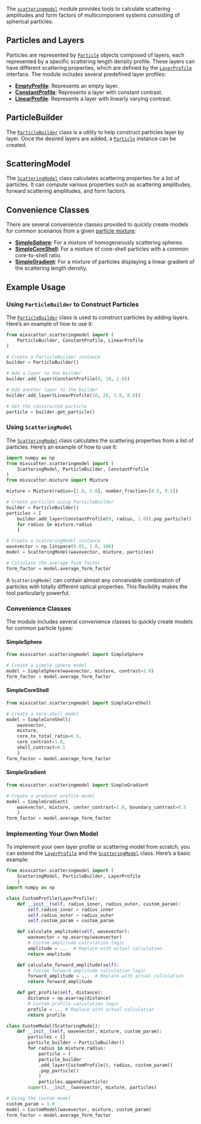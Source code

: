 The [`scatteringmodel`](../api/scatteringmodel_api.md#mixscatter.scatteringmodel) module 
provides tools to calculate scattering amplitudes and form factors of multicomponent systems 
consisting of spherical particles.

## Particles and Layers

Particles are represented by [`Particle`](
../api/scatteringmodel_api.md#mixscatter.scatteringmodel.Particle)
objects composed of layers, each represented by a specific scattering length density profile.
These layers can have different scattering properties, which are
defined by the [`LayerProfile`](
../api/scatteringmodel_api.md#mixscatter.scatteringmodel.LayerProfile)
interface. The module includes several predefined layer profiles:

- [**EmptyProfile**](
  ../api/scatteringmodel_api.md#mixscatter.scatteringmodel.EmptyProfile): Represents an
  empty layer.
- [**ConstantProfile**](
  ../api/scatteringmodel_api.md#mixscatter.scatteringmodel.ConstantProfile): Represents a
  layer with constant contrast.
- [**LinearProfile**](
  ../api/scatteringmodel_api.md#mixscatter.scatteringmodel.LinearProfile): Represents a
  layer with linearly varying contrast.

## ParticleBuilder

The [`ParticleBuilder`](
../api/scatteringmodel_api.md#mixscatter.scatteringmodel.ParticleBuilder) class is a
utility to help construct particles layer by layer. Once the desired layers are added, a
[`Particle`](
../api/scatteringmodel_api.md#mixscatter.scatteringmodel.Particle) instance can be created.

## ScatteringModel

The [`ScatteringModel`](
../api/scatteringmodel_api.md#mixscatter.scatteringmodel.ScatteringModel) class
calculates scattering properties for a list of particles. It can compute various properties such
as scattering amplitudes, forward scattering amplitudes, and form factors.

## Convenience Classes

There are several convenience classes provided to quickly create models for common scenarios
from a given [particle mixture](mixtures.md):

- [**SimpleSphere**](
  ../api/scatteringmodel_api.md#mixscatter.scatteringmodel.SimpleSphere): For a mixture of
  homogeneously scattering spheres.
- [**SimpleCoreShell**](
  ../api/scatteringmodel_api.md#mixscatter.scatteringmodel.SimpleCoreShell): For a
  mixture of core-shell particles with a common core-to-shell ratio.
- [**SimpleGradient**](
  ../api/scatteringmodel_api.md#mixscatter.scatteringmodel.SimpleGradient): For a mixture of
  particles displaying a linear gradient of the scattering length density.

## Example Usage

### Using `ParticleBuilder` to Construct Particles

The [`ParticleBuilder`](
../api/scatteringmodel_api.md#mixscatter.scatteringmodel.ParticleBuilder) class is
used to construct particles by adding layers. Here’s an example of how to use it:

```python
from mixscatter.scatteringmodel import (
    ParticleBuilder, ConstantProfile, LinearProfile
)

# Create a ParticleBuilder instance
builder = ParticleBuilder()

# Add a layer to the builder
builder.add_layer(ConstantProfile(0, 10, 1.0))

# Add another layer to the builder
builder.add_layer(LinearProfile(10, 20, 1.0, 0.0))

# Get the constructed particle
particle = builder.get_particle()
```

### Using `ScatteringModel`

The [`ScatteringModel`](
../api/scatteringmodel_api.md#mixscatter.scatteringmodel.ScatteringModel) class
calculates the scattering properties from a list of particles. Here’s an example of how to use it:

```python
import numpy as np
from mixscatter.scatteringmodel import (
    ScatteringModel, ParticleBuilder, ConstantProfile
)
from mixscatter.mixture import Mixture

mixture = Mixture(radius=[1.0, 2.0], number_fraction=[0.5, 0.5])

# Create particles using ParticleBuilder
builder = ParticleBuilder()
particles = [
    builder.add_layer(ConstantProfile(0, radius, 1.0)).pop_particle()
    for radius in mixture.radius
    ]

# Create a ScatteringModel instance
wavevector = np.linspace(0.01, 1.0, 100)
model = ScatteringModel(wavevector, mixture, particles)

# Calculate the average form factor
form_factor = model.average_form_factor
```

A `ScatteringModel` can contain almost any conceivable combination of particles with 
totally different optical properties. This flexibility makes the tool particularly powerful.

### Convenience Classes

The module includes several convenience classes to quickly create models for common particle types:

#### SimpleSphere

```python
from mixscatter.scatteringmodel import SimpleSphere

# Create a simple sphere model
model = SimpleSphere(wavevector, mixture, contrast=1.0)
form_factor = model.average_form_factor
```

#### SimpleCoreShell

```python
from mixscatter.scatteringmodel import SimpleCoreShell

# Create a core-shell model
model = SimpleCoreShell(
    wavevector,
    mixture,
    core_to_total_ratio=0.5,
    core_contrast=1.0,
    shell_contrast=0.5
    )
form_factor = model.average_form_factor
```

#### SimpleGradient

```python
from mixscatter.scatteringmodel import SimpleGradient

# Create a gradient profile model
model = SimpleGradient(
    wavevector, mixture, center_contrast=1.0, boundary_contrast=0.5
    )
form_factor = model.average_form_factor
```

### Implementing Your Own Model

To implement your own layer profile or scattering model from scratch, you can extend the
[`LayerProfile`](
../api/scatteringmodel_api.md#mixscatter.scatteringmodel.LayerProfile) and the
[`ScatteringModel`](
../api/scatteringmodel_api.md#mixscatter.scatteringmodel.ScatteringModel) class. Here’s a
basic example:

```python
from mixscatter.scatteringmodel import (
    ScatteringModel, ParticleBuilder, LayerProfile
    )
import numpy as np

class CustomProfile(LayerProfile):
    def __init__(self, radius_inner, radius_outer, custom_param):
        self.radius_inner = radius_inner
        self.radius_outer = radius_outer
        self.custom_param = custom_param

    def calculate_amplitude(self, wavevector):
        wavevector = np.asarray(wavevector)
        # Custom amplitude calculation logic
        amplitude = ...  # Replace with actual calculation
        return amplitude

    def calculate_forward_amplitude(self):
        # Custom forward amplitude calculation logic
        forward_amplitude = ...  # Replace with actual calculation
        return forward_amplitude

    def get_profile(self, distance):
        distance = np.asarray(distance)
        # Custom profile calculation logic
        profile = ... # Replace with actual calculation
        return profile

class CustomModel(ScatteringModel):
    def __init__(self, wavevector, mixture, custom_param):
        particles = []
        particle_builder = ParticleBuilder()
        for radius in mixture.radius:
            particle = (
            particle_builder
            .add_layer(CustomProfile(0, radius, custom_param))
            .pop_particle()
            )
            particles.append(particle)
        super().__init__(wavevector, mixture, particles)

# Using the custom model
custom_param = 1.0
model = CustomModel(wavevector, mixture, custom_param)
form_factor = model.average_form_factor
```
